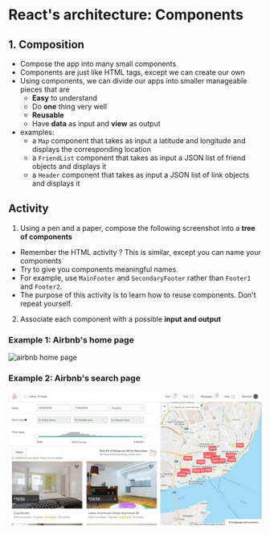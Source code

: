 # React's architecture: Components

## 1. Composition

* Compose the app into many small components
* Components are just like HTML tags, except we can create our own
* Using components, we can divide our apps into smaller manageable pieces that are
  * **Easy** to understand
  * Do **one** thing very well
  * **Reusable**
  * Have **data** as input and **view** as output
* examples:
  * a `Map` component that takes as input a latitude and longitude and displays the corresponding location
  * a `FriendList` component that takes as input a JSON list of friend objects and displays it
  * a `Header` component that takes as input a JSON list of link objects and displays it

## Activity

1. Using a pen and a paper, compose the following screenshot into a **tree of components**
  * Remember the HTML activity ? This is similar, except you can name your components
  * Try to give you components meaningful names.
  * For example, use `MainFooter` and `SecondaryFooter` rather than `Footer1` and `Footer2`.
  * The purpose of this activity is to learn how to reuse components. Don't repeat yourself.
2. Associate each component with a possible **input and output**

### Example 1: Airbnb's home page

  ![airbnb home page](img/airbnb-screenshot-home.png)

### Example 2: Airbnb's search page

  ![airbnb search page](img/airbnb-screenshot-search.jpg)
